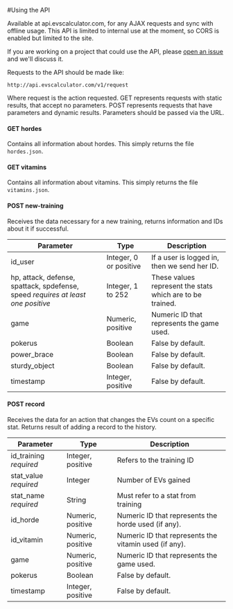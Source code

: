#Using the API

Available at api.evscalculator.com, for any AJAX requests and sync with offline usage.
This API is limited to internal use at the moment, so CORS is enabled but limited to the site.

If you are working on a project that could use the API, please [open an issue](https://github.com/davidguerreiro/evscalculator/issues/new) and we'll discuss it.

Requests to the API should be made like:

```
http://api.evscalculator.com/v1/request
```

Where request is the action requested. GET represents requests with static results, that accept no parameters. POST represents requests that have parameters and dynamic results.
Parameters should be passed via the URL.


#### GET hordes
Contains all information about hordes. This simply returns the file `hordes.json`.


#### GET vitamins
Contains all information about vitamins. This simply returns the file `vitamins.json`.


#### POST new-training
Receives the data necessary for a new training, returns information and IDs about it if successful.

Parameter		| Type	 					| Description
---- 			| ----	 					| ----
id_user			| Integer, 0 or positive 	| If a user is logged in, then we send her ID.
hp, attack, defense, spattack, spdefense, speed _requires at least one positive_ |  Integer, 1 to 252 | These values represent the stats which are to be trained.
game 			|  Numeric, positive 		| Numeric ID that represents the game used. 
pokerus 		|  Boolean 					| False by default.
power_brace 	|  Boolean 					| False by default.
sturdy_object 	|  Boolean					| False by default.
timestamp 		|  Integer, positive		| False by default.

	
#### POST record
Receives the data for an action that changes the EVs count on a specific stat.
Returns result of adding a record to the history.

Parameter				| Type	 				| Description
---- 					| ----	 				| ----
id_training _required_	| Integer, positive	 	| Refers to the training ID
stat_value _required_	| Integer				| Number of EVs gained
stat_name _required_	| String				| Must refer to a stat from training
id_horde 				| Numeric, positive 	| Numeric ID that represents the horde used (if any).
id_vitamin 				| Numeric, positive 	| Numeric ID that represents the vitamin used (if any).
game 					| Numeric, positive 	| Numeric ID that represents the game used. 
pokerus 				| Boolean 				| False by default.
timestamp 				| Integer, positive		| False by default.

